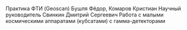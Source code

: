 Практика ФТИ (Geoscan) Бушля Фёдор, Комаров Кристиан
Научный руководитель Свинкин Дмитрий Сергеевич
Работа с малыми космическими аппаратами (кубсатами) с гамма-детекторами
